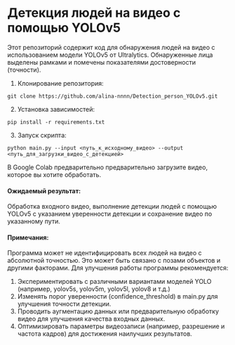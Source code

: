 # Детекция людей на видео с помощью YOLOv5
Этот репозиторий содержит код для обнаружения людей на видео с использованием модели YOLOv5 от Ultralytics. Обнаруженные лица выделены рамками и помечены показателями достоверности (точности).

1. Клонирование репозитория:
   
```git clone https://github.com/alina-nnnn/Detection_person_YOLOv5.git```

2. Установка зависимостей:
   
```pip install -r requirements.txt```

3. Запуск скрипта:
   
```python main.py --input <путь_к_исходному_видео> --output <путь_для_загрузки_видео_с_детекцией>```

В Google Colab предварительно предварительно загрузите видео, которое вы хотите обработать.

#### Ожидаемый результат:
   
Обработка входного видео, выполнение детекции людей с помощью YOLOv5 с указанием уверенности детекции и сохранение видео по указанному пути.

#### Примечания:

Программа может не идентифицировать всех людей на видео с абсолютной точностью. Это может быть связано с позами объектов и другими факторами.
Для улучшения работы программы рекомендуется:

1. Экспериментировать с различными вариантами моделей YOLO (например, yolov5s, yolov5m, yolov5l, yolov8 и т.д.)
2. Изменять порог уверенности (confidence_threshold) в main.py для улучшения точности детекции.
3. Проводить аугментацию данных или предварительную обработку видео для улучшения качества входных данных.
4. Оптимизировать параметры видеозаписи (например, разрешение и частота кадров) для достижения наилучших результатов.

